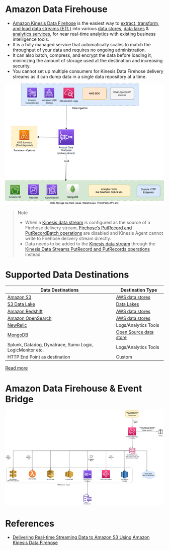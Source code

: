 # Amazon Data Firehouse
- [Amazon Kinesis Data Firehose](https://aws.amazon.com/kinesis/data-firehose/) is the easiest way to [extract, transform, and load data streams (ETL)](../../../../6_BigData/ETL.md) into various [data stores](../../../1_DatabaseServices), [data lakes](../../DataStorage/DataLakes) & [analytics services](../../DataConsumption), for near real-time analytics with existing business intelligence tools.
- It is a fully managed service that automatically scales to match the throughput of your data and requires no ongoing administration. 
- It can also batch, compress, and encrypt the data before loading it, minimizing the amount of storage used at the destination and increasing security.
- You cannot set up multiple consumers for Kinesis Data Firehose delivery streams as it can dump data in a single data repository at a time.

![](Data-Firehouse.png)

> Note
> - When a [Kinesis data stream](../../../4_MessageBrokerServices/AmazonKinesis/Readme.md) is configured as the source of a Firehose delivery stream, [Firehose’s PutRecord and PutRecordBatch operations](../../../4_MessageBrokerServices/AmazonKinesis/Readme.md) are disabled and Kinesis Agent cannot write to Firehose delivery stream directly.
> - Data needs to be added to the [Kinesis data stream](../../../4_MessageBrokerServices/AmazonKinesis/Readme.md) through the [Kinesis Data Streams PutRecord and PutRecords operations](../../../4_MessageBrokerServices/AmazonKinesis/Readme.md) instead.

# Supported Data Destinations

| Data Destinations                                                                             | Destination Type                                      |
|-----------------------------------------------------------------------------------------------|-------------------------------------------------------|
| [Amazon S3](../../../6_StorageServices/3_S3ObjectStorage/Readme.md)                           | [AWS data stores](../../../1_DatabaseServices)        |
| [S3 Data Lake](../../DataStorage/DataLakes/S3DataLake.md)                                     | [Data Lakes](../../DataStorage/DataLakes)             |
| [Amazon Redshift](../../DataStorage/DataWarehouses/AmazonRedshift.md)                         | [AWS data stores](../../../1_DatabaseServices)        |
| [Amazon OpenSearch](../../../1_DatabaseServices/AmazonOpenSearch/Readme.md)         | [AWS data stores](../../../1_DatabaseServices)        |
| [NewRelic](https://docs.aws.amazon.com/AmazonCloudWatch/latest/logs/SubscriptionFilters.html) | Logs/Analytics Tools                                  |
| [MongoDB](../../../../3_Databases/10_Document-Databases/MongoAtlas/Readme.md)                           | [Open Source data store](../../../1_DatabaseServices) |
| Splunk, Datadog, Dynatrace, Sumo Logic, LogicMonitor etc.                                     | Logs/Analytics Tools                                  |
| HTTP End Point as destination                                                                 | Custom                                                |

[Read more](https://aws.amazon.com/kinesis/data-firehose/faqs/)

# Amazon Data Firehouse & Event Bridge

![](../../../4_MessageBrokerServices/assests/eventbridge/EventBridge.png)

# References
- [Delivering Real-time Streaming Data to Amazon S3 Using Amazon Kinesis Data Firehose](https://towardsdatascience.com/delivering-real-time-streaming-data-to-amazon-s3-using-amazon-kinesis-data-firehose-2cda5c4d1efe)